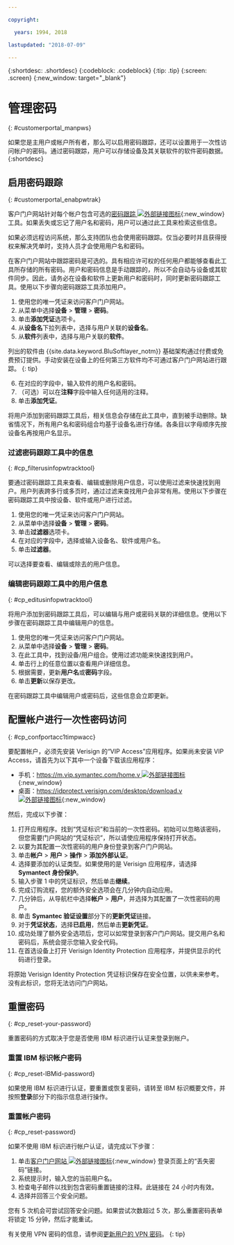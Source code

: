 ```yaml
---

copyright:

  years: 1994, 2018

lastupdated: "2018-07-09"

---
```


{:shortdesc: .shortdesc}
{:codeblock: .codeblock}
{:tip: .tip}
{:screen: .screen}
{:new_window: target="_blank"}


# 管理密码
{: #customerportal_manpws}

如果您是主用户或帐户所有者，那么可以启用密码跟踪，还可以设置用于一次性访问帐户的密码。通过密码跟踪，用户可以存储设备及其关联软件的软件密码数据。
{:shortdesc}

## 启用密码跟踪
{: #customerportal_enabpwtrak}

客户门户网站针对每个帐户包含可选的[密码跟踪 ![外部链接图标](../icons/launch-glyph.svg)](https://control.softlayer.com/devices/passwords){:new_window} 工具。如果丢失或忘记了用户名和密码，用户可以通过此工具来检索这些信息。

如果必须远程访问系统，那么支持团队也会使用密码跟踪。仅当必要时并且获得授权来解决凭单时，支持人员才会使用用户名和密码。

在客户门户网站中跟踪密码是可选的。具有相应许可权的任何用户都能够查看此工具所存储的所有密码。用户和密码信息是手动跟踪的，所以不会自动与设备或其软件同步。因此，请务必在设备和软件上更新用户和密码时，同时更新密码跟踪工具。使用以下步骤向密码跟踪工具添加用户。

1. 使用您的唯一凭证来访问客户门户网站。
2. 从菜单中选择**设备** > **管理** > **密码**。
3. 单击**添加凭证**选项卡。
4. 从**设备名**下拉列表中，选择与用户关联的**设备名**。
5. 从**软件**列表中，选择与用户关联的**软件**。

  列出的软件由 {{site.data.keyword.BluSoftlayer_notm}} 基础架构通过付费或免费预订提供。手动安装在设备上的任何第三方软件均不可通过客户门户网站进行跟踪。
  {: tip}

6. 在对应的字段中，输入软件的用户名和密码。
8. （可选）可以在**注释**字段中输入任何适用的注释。
9. 单击**添加凭证**。

将用户添加到密码跟踪工具后，相关信息会存储在此工具中，直到被手动删除。缺省情况下，所有用户名和密码组合均基于设备名进行存储。各条目以字母顺序先按设备名再按用户名显示。

### 过滤密码跟踪工具中的信息
{: #cp_filterusinfopwtracktool}

要通过密码跟踪工具来查看、编辑或删除用户信息，可以使用过滤来快速找到用户。用户列表跨多行或多页时，通过过滤来查找用户会非常有用。使用以下步骤在密码跟踪工具中按设备、软件或用户进行过滤。

1. 使用您的唯一凭证来访问客户门户网站。
2. 从菜单中选择**设备** > **管理** > **密码**。
3. 单击**过滤器**选项卡。
4. 在对应的字段中，选择或输入设备名、软件或用户名。
5. 单击**过滤器**。

可以选择要查看、编辑或除去的用户信息。

### 编辑密码跟踪工具中的用户信息
{: #cp_editusinfopwtracktool}

将用户添加到密码跟踪工具后，可以编辑与用户或密码关联的详细信息。使用以下步骤在密码跟踪工具中编辑用户的信息。

1. 使用您的唯一凭证来访问客户门户网站。
2. 从菜单中选择**设备** > **管理** > **密码**。
3. 在此工具中，找到设备/用户组合。使用过滤功能来快速找到用户。
4. 单击行上的任意位置以查看用户详细信息。
5. 根据需要，更新**用户名**或**密码**字段。
6. 单击**更新**以保存更改。

在密码跟踪工具中编辑用户或密码后，这些信息会立即更新。

## 配置帐户进行一次性密码访问
{: #cp_confportacc1timpwacc}

要配置帐户，必须先安装 Verisign 的“VIP Access”应用程序。如果尚未安装 VIP Access，请首先为以下其中一个设备下载该应用程序：
* 手机：[https://m.vip.symantec.com/home.v ![外部链接图标](../icons/launch-glyph.svg)](https://m.vip.symantec.com/home.v){:new_window}
* 桌面：[https://idprotect.verisign.com/desktop/download.v ![外部链接图标](../icons/launch-glyph.svg)](https://idprotect.verisign.com/desktop/download.v){:new_window}

然后，完成以下步骤：
1. 打开应用程序。找到“凭证标识”和当前的一次性密码。初始可以忽略该密码，但您需要门户网站的“凭证标识”，所以请使应用程序保持打开状态。
2. 以要为其配置一次性密码的用户身份登录到客户门户网站。
3. 单击**帐户** > **用户** > **操作** > **添加外部认证**。
4. 选择要添加的认证类型。如果使用的是 Verisign 应用程序，请选择 **Symantect 身份保护**。
5. 输入步骤 1 中的凭证标识，然后单击**继续**。
6. 完成订购流程，您的额外安全选项会在几分钟内自动应用。
7. 几分钟后，从导航栏中选择**帐户** > **用户**，并选择为其配置了一次性密码的用户。
8. 单击 **Symantec 验证设置**部分下的**更新凭证**链接。
9. 对于**凭证状态**，选择**已启用**，然后单击**更新凭证**。
10. 成功处理了额外安全选项后，您可以如常登录到客户门户网站。提交用户名和密码后，系统会提示您输入安全代码。
11. 在首选设备上打开 Verisign Identity Protection 应用程序，并提供显示的代码进行登录。

将原始 Verisign Identity Protection 凭证标识保存在安全位置，以供未来参考。没有此标识，您将无法访问门户网站。

## 重置密码
{: #cp_reset-your-password}

重置密码的方式取决于您是否使用 IBM 标识进行认证来登录到帐户。  

### 重置 IBM 标识帐户密码
{: #cp_reset-IBMid-password}

如果使用 IBM 标识进行认证，要重置或恢复密码，请转至 IBM 标识概要文件，并按照**登录**部分下的指示信息进行操作。

### 重置帐户密码
{: #cp_reset-password}

如果不使用 IBM 标识进行帐户认证，请完成以下步骤：

1. 单击[客户门户网站 ![外部链接图标](../icons/launch-glyph.svg)](https://control.softlayer.com/){:new_window} 登录页面上的“丢失密码”链接。
2. 系统提示时，输入您的当前用户名。
3. 检查电子邮件以找到包含密码重置链接的注释。此链接在 24 小时内有效。
4. 选择并回答三个安全问题。

您有 5 次机会可尝试回答安全问题。如果尝试次数超过 5 次，那么重置密码表单将锁定 15 分钟，然后才能重试。

有关使用 VPN 密码的信息，请参阅[更新用户的 VPN 密码](/docs/infrastructure/iaas-vpn/update-password.html#update-a-user-s-vpn-password)。
{: tip}
